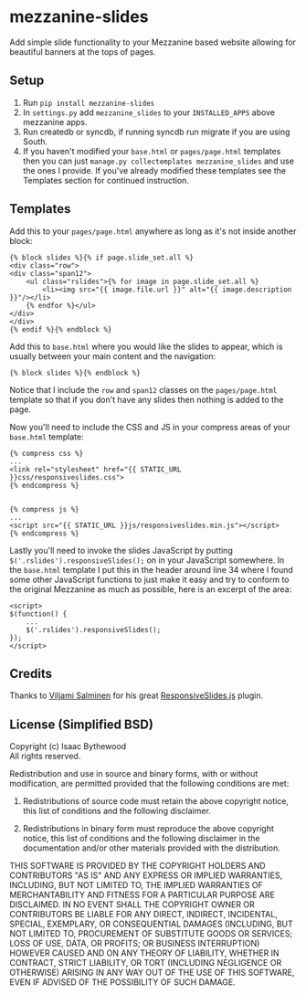 # mezzanine-slides

Add simple slide functionality to your Mezzanine based website allowing for
beautiful banners at the tops of pages.


## Setup

 1. Run `pip install mezzanine-slides`
 2. In `settings.py` add `mezzanine_slides` to your `INSTALLED_APPS` above mezzanine apps.
 3. Run createdb or syncdb, if running syncdb run migrate if you are using South.
 4. If you haven't modified your `base.html` or `pages/page.html` templates then you can just `manage.py collectemplates mezzanine_slides` and use the ones I provide. If you've already modified these templates see the Templates section for continued instruction.


## Templates

Add this to your `pages/page.html` anywhere as long as it's not inside another
block:

    {% block slides %}{% if page.slide_set.all %}
    <div class="row">
    <div class="span12">
        <ul class="rslides">{% for image in page.slide_set.all %}
            <li><img src="{{ image.file.url }}" alt="{{ image.description }}"/></li>
        {% endfor %}</ul>
    </div>
    </div>
    {% endif %}{% endblock %}

Add this to `base.html` where you would like the slides to appear, which is
usually between your main content and the navigation:

    {% block slides %}{% endblock %}

Notice that I include the `row` and `span12` classes on the `pages/page.html`
template so that if you don't have any slides then nothing is added to the page.

Now you'll need to include the CSS and JS in your compress areas of your
`base.html` template:

    {% compress css %}
    ...
    <link rel="stylesheet" href="{{ STATIC_URL }}css/responsiveslides.css">
    {% endcompress %}

    
    {% compress js %}
    ...
    <script src="{{ STATIC_URL }}js/responsiveslides.min.js"></script>
    {% endcompress %}

Lastly you'll need to invoke the slides JavaScript by putting
`$('.rslides').responsiveSlides();` on in your JavaScript somewhere. In the
`base.html` template I put this in the header around line 34 where I found some
other JavaScript functions to just make it easy and try to conform to the
original Mezzanine as much as possible, here is an excerpt of the area:

    <script>
    $(function() {
        ...
        $('.rslides').responsiveSlides();
    });
    </script>


## Credits

Thanks to [Viljami Salminen][0] for his great [ResponsiveSlides.js][1] plugin.


## License (Simplified BSD)

Copyright (c) Isaac Bythewood  
All rights reserved.

Redistribution and use in source and binary forms, with or without
modification, are permitted provided that the following conditions are met:

1. Redistributions of source code must retain the above copyright notice,
   this list of conditions and the following disclaimer.

2. Redistributions in binary form must reproduce the above copyright notice,
   this list of conditions and the following disclaimer in the documentation
   and/or other materials provided with the distribution.

THIS SOFTWARE IS PROVIDED BY THE COPYRIGHT HOLDERS AND CONTRIBUTORS "AS IS" AND
ANY EXPRESS OR IMPLIED WARRANTIES, INCLUDING, BUT NOT LIMITED TO, THE IMPLIED
WARRANTIES OF MERCHANTABILITY AND FITNESS FOR A PARTICULAR PURPOSE ARE
DISCLAIMED. IN NO EVENT SHALL THE COPYRIGHT OWNER OR CONTRIBUTORS BE LIABLE FOR
ANY DIRECT, INDIRECT, INCIDENTAL, SPECIAL, EXEMPLARY, OR CONSEQUENTIAL DAMAGES
(INCLUDING, BUT NOT LIMITED TO, PROCUREMENT OF SUBSTITUTE GOODS OR SERVICES;
LOSS OF USE, DATA, OR PROFITS; OR BUSINESS INTERRUPTION) HOWEVER CAUSED AND
ON ANY THEORY OF LIABILITY, WHETHER IN CONTRACT, STRICT LIABILITY, OR TORT
(INCLUDING NEGLIGENCE OR OTHERWISE) ARISING IN ANY WAY OUT OF THE USE OF THIS
SOFTWARE, EVEN IF ADVISED OF THE POSSIBILITY OF SUCH DAMAGE.


[0]: http://viljamis.com/
[1]: http://responsive-slides.viljamis.com/
